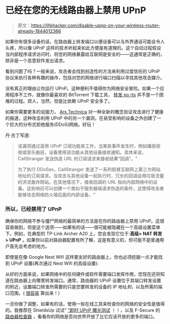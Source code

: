 # 已经在您的无线路由器上禁用 UPnP

> 原文：<https://lifehacker.com/disable-upnp-on-your-wireless-router-already-1844012366>

如果你有很多设备的话，在路由器上转发端口以便设备可以与外界通话可能会令人头疼，所以像 UPnP 这样的技术听起来如此方便是有道理的。这个自动过程假设当内部程序请求访问时，将您的网络暴露给互联网是安全的——这通常是正确的，除非是一个恶意软件发出请求。



看到问题了吗？一般来说，攻击者会找到创造性的方法来利用过度信任的 UPnP 协议来执行各种有趣的操作，包括对您的网络进行端口扫描以寻找其他攻击媒介。

没有真正的理由让你运行 UPnP。这种便利不值得你为网络安全冒险。如果一个应用程序不工作，就像你最喜欢的 BitTorrent 下载工具， [转发 po rts](https://help.bittorrent.com/support/solutions/articles/29000033439-optimizing-your-internet-connection-connection-guide-) 并不是一个困难的过程。烦人，当然，但是比依赖 UPnP 安全多了。

如果你需要更多的说服力， [Ars Technica](https://arstechnica.com/information-technology/2020/06/upnp-flaw-exposes-millions-of-network-devices-to-attacks-over-the-internet/) 对一种全新的概念验证攻击进行了健康的报道，这种攻击利用 UPnP 中的另一个漏洞，在易受影响的设备之外创建了一个巨大的分布式拒绝服务(DDoS)网络。好玩！

丹·古丁写道:

> 该漏洞通过滥用 UPnP 订阅功能来工作，当某些事件发生时，例如播放视频或音乐曲目，设备使用该功能从其他设备接收通知。具体来说，CallStranger 发送伪造 URL 的订阅请求来接收结果“回调”。"
> 
> 为了执行 DDoSes，CallStranger 发送了一系列假冒互联网上第三方网站地址的订阅请求。当攻击与其他设备一起执行时，冗长的回调会用垃圾流量的洪流轰炸网站。在其他情况下，接收回调的 URL 指向内部网络中的设备。这些响应可以创建一个类似于服务器端请求伪造的条件，这使得攻击者能够攻击网络防火墙后面的内部设备。"

### 所以，已经禁用了 UPnP

确保你的网络不参与僵尸网络的最简单的方法是在你的路由器上禁用 UPnP。这很容易做到，但是这个选项——如果有的话——很可能被隐藏在一个高级设置菜单下。例如，在典型的 TP-Link Archer A20 上，您会发现它位于:**高级> NAT 转发> UPnP** 。如果你以前对路由器配置有所了解，这是有意义的，但可能不是普通用户首先会考虑的地方。

即使是在像 Google Nest Wifi 这样更友好的路由器上，你也必须挖掘一点才能找到 UPnP 设置(再次通过 Nest Wifi 的高级设置):

从好的方面来说，如果网络中的任何硬件或软件需要端口发挥作用，您现在还将知道在路由器上向哪里转发端口。通常，路由器的 UPnP 设置位于其端口转发设置的附近，设置端口转发所需要的只是您要转发的设备的 IP 地址*到*，以及所需的端口范围。( [很容易](https://lifehacker.com/know-your-network-lesson-4-access-your-home-computers-5831841) 算出来！)

一旦你做了调整，如果有的话，使用一些在线工具来检查你的网络的安全性是值得的。我推荐在 ShieldsUp 试试“ [”即时 UPnP 曝光测试](https://www.grc.com/default.htm) ！！，以及 F-Secure 的 [路由器检查器](https://www.f-secure.com/en/home/free-tools/router-checker) ，看看你的网络是否向世界开放了比它应该开放的更多的端口。